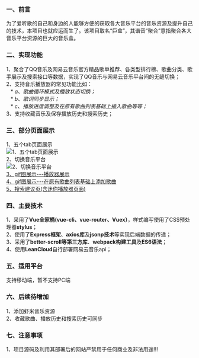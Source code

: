 ### 一、前言
为了爱听歌的自己和身边的人能够方便的获取各大音乐平台的音乐资源及提升自己的技术，本项目也就应运而生了。该项目取名“巨盒”，其谐音“聚合”意指聚合各大音乐平台资源的巨大的音乐盒。

### 二、实现功能
1、聚合了QQ音乐及网易云音乐官方精品歌单推荐、各类型排行榜、歌曲分类、歌手展示及搜索接口等数据，实现了QQ音乐与网易云音乐平台间的无缝切换；<br>
2、支持音乐播放器的常见功能比如：<br>
      &nbsp;&nbsp; * *a、歌曲循环模式及播放状态切换；*<br>
      &nbsp;&nbsp; * *b、歌词同步显示；*<br>
      &nbsp;&nbsp; * *c、播放进度调整及在原有歌曲列表基础上插入歌曲等等；*<br>
3、支持收藏音乐及保存播放历史和搜索历史；<br>

### 三、部分页面展示
1、五个tab页面展示 <br> 
![1、五个tab页面展示](http://ozrdoi3s5.bkt.clouddn.com/17-11-21/8934555.jpg) <br> 
2、切换音乐平台<br> 
![2、切换音乐平台](http://ozrdoi3s5.bkt.clouddn.com/17-11-21/62045405.jpg) <br>
[3、gif图展示---播放器展示](http://ozrdoi3s5.bkt.clouddn.com/17-11-21/893823.jpg) <br> 
[4、gif图展示---在原有歌曲列表基础上添加歌曲](http://ozrdoi3s5.bkt.clouddn.com/17-11-21/28236436.jpg) <br> 
[5、搜索建议页(含迷你播放器页面)](http://ozrdoi3s5.bkt.clouddn.com/17-11-21/30637395.jpg)<br> 

### 四、主要技术
 1、采用了**Vue全家桶(vue-cli、vue-router、Vuex）**，样式编写使用了CSS预处理器**stylus**；<br>
 2、使用了**Express框架**、**axios库**及**jsonp技术**等实现后端数据的传递；<br>
 3、采用了**better-scroll等第三方库**、**webpack构建工具**及**ES6语法**；<br>
 4、使用**LeanCloud**自行部署网易云音乐api；<br>

### 五、适用平台
支持移动端，暂不支持PC端

### 六、后续待增加
1、添加虾米音乐资源 <br>
2、收藏歌曲、播放历史和搜索历史可同步


### 七、注意事项
1、项目源码及利用其部署后的网站严禁用于任何商业及非法用途!!! 
